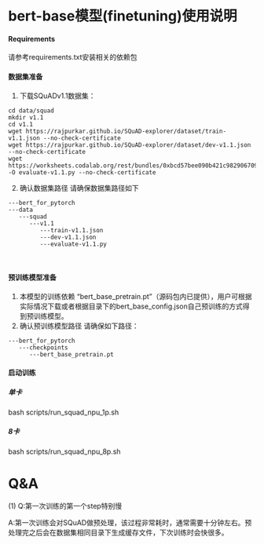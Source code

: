 # bert-base模型(finetuning)使用说明

#### Requirements
请参考requirements.txt安装相关的依赖包

#### 数据集准备

1. 下载SQuADv1.1数据集：

```
cd data/squad
mkdir v1.1
cd v1.1
wget https://rajpurkar.github.io/SQuAD-explorer/dataset/train-v1.1.json --no-check-certificate
wget https://rajpurkar.github.io/SQuAD-explorer/dataset/dev-v1.1.json --no-check-certificate
wget https://worksheets.codalab.org/rest/bundles/0xbcd57bee090b421c982906709c8c27e1/contents/blob/ -O evaluate-v1.1.py --no-check-certificate
```

2. 确认数据集路径
    请确保数据集路径如下

```
---bert_for_pytorch
---data
   ---squad
      ---v1.1
         ---train-v1.1.json
         ---dev-v1.1.json
         ---evaluate-v1.1.py
```

​     

#### 预训练模型准备
1. 本模型的训练依赖 “bert_base_pretrain.pt”（源码包内已提供），用户可根据实际情况下载或者根据目录下的bert_base_config.json自己预训练的方式得到预训练模型。
2. 确认预训练模型路径
请确保如下路径：  

```
---bert_for_pytorch
   ---checkpoints
      ---bert_base_pretrain.pt
```



#### 启动训练

##### 单卡

bash scripts/run_squad_npu_1p.sh 

##### 8卡
bash scripts/run_squad_npu_8p.sh

# Q&A

(1) Q:第一次训练的第一个step特别慢

​      A:第一次训练会对SQuAD做预处理，该过程非常耗时，通常需要十分钟左右。预处理完之后会在数据集相同目录下生成缓存文件，下次训练时会快很多。






